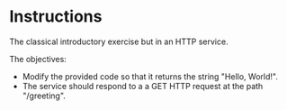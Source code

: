 # Instructions

The classical introductory exercise but in an HTTP service.

The objectives:

- Modify the provided code so that it returns the string "Hello, World!".
- The service should respond to a a GET HTTP request at the path "/greeting".
